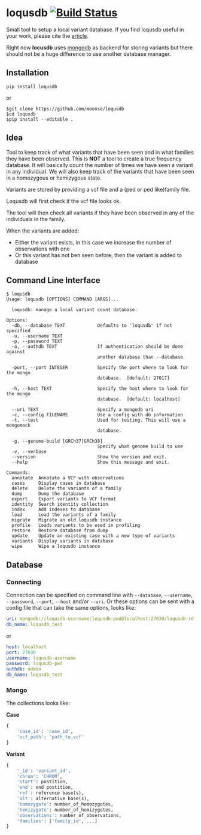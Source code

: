 # loqusdb [![Build Status][travis-image]][travis-url]

Small tool to setup a local variant database. If you find loqusdb useful in your work, please cite the [article][publication].

Right now **locusdb** uses [mongodb][mongodb] as backend for
storing variants but there should not be a huge difference to use another
database manager.

## Installation ##

`pip install loqusdb`

or

```
$git clone https://github.com/moonso/loqusdb
$cd loqusdb
$pip install --editable .
```

## Idea ##

Tool to keep track of what variants that have been seen and in what families they have been observed.
This is **NOT** a tool to create a true frequency database.
It will basically count the number of times we have seen a variant in any individual.
We will also keep track of the variants that have been seen in a homozygous or hemizygous state.

Variants are stored by providing a vcf file and a (ped or ped like)family file.

Loqusdb will first check if the vcf file looks ok.

The tool will then check all variants if they have been observed in any of the individuals in the family.

When the variants are added:

- Either the variant exists, in this case we increase the number of observations with one
- Or this variant has not ben seen before, then the variant is added to database


## Command Line Interface ##

```
$ loqusdb
Usage: loqusdb [OPTIONS] COMMAND [ARGS]...

  loqusdb: manage a local variant count database.

Options:
  -db, --database TEXT            Defaults to 'loqusdb' if not specified
  -u, --username TEXT
  -p, --password TEXT
  -a, --authdb TEXT               If authentication should be done against
                                  another database than --database

  -port, --port INTEGER           Specify the port where to look for the mongo
                                  database.  [default: 27017]

  -h, --host TEXT                 Specify the host where to look for the mongo
                                  database.  [default: localhost]

  --uri TEXT                      Specify a mongodb uri
  -c, --config FILENAME           Use a config with db information
  -t, --test                      Used for testing. This will use a mongomock
                                  database.

  -g, --genome-build [GRCh37|GRCh38]
                                  Specify what genome build to use
  -v, --verbose
  --version                       Show the version and exit.
  --help                          Show this message and exit.

Commands:
  annotate  Annotate a VCF with observations
  cases     Display cases in database
  delete    Delete the variants of a family
  dump      Dump the database
  export    Export variants to VCF format
  identity  Search identity collection
  index     Add indexes to database
  load      Load the variants of a family
  migrate   Migrate an old loqusdb instance
  profile   Loads variants to be used in profiling
  restore   Restore database from dump
  update    Update an existing case with a new type of variants
  variants  Display variants in database
  wipe      Wipe a loqusdb instance
```


## Database ##

### Connecting ###

Connection can be specified on command line with `--database`, `--username`, `--password`, `--port`, `--host` and/or `--uri`. Or these options can be sent with a config file that can take the same options, looks like:

```yaml
uri: mongodb://loqusdb-username:loqusdb-pwd@localhost:27030/loqusdb-rd?authSource=admin
db_name: loqusdb_test
```
or
```yaml
host: localhost
port: 27030
username: loqusdb-username
password: loqusdb-pwd
authdb: admin
db_name: loqusdb_test
```

### Mongo ###

The collections looks like:

**Case**

```python
{
    'case_id': 'case_id',
    'vcf_path': 'path_to_vcf'
}
```

**Variant**

```python
{
    '_id': 'variant_id',
    'chrom': 'CHROM',
    'start': postition,
    'end': end postition,
    'ref': reference base(s),
    'alt': alternative base(s),
    'homozygote': number_of_homozygotes,
    'hemizygote': number_of_hemizygotes,
    'observations': number_of_observations,
    'families': ['family_id', ...]
}
```

[travis-url]: https://travis-ci.org/moonso/loqusdb?branch=master
[travis-image]: https://img.shields.io/travis/moonso/loqusdb/master.svg?style=flat-square
[mongodb]: https://www.mongodb.org
[publication]: https://bmcbioinformatics.biomedcentral.com/articles/10.1186/s12859-020-03609-z
